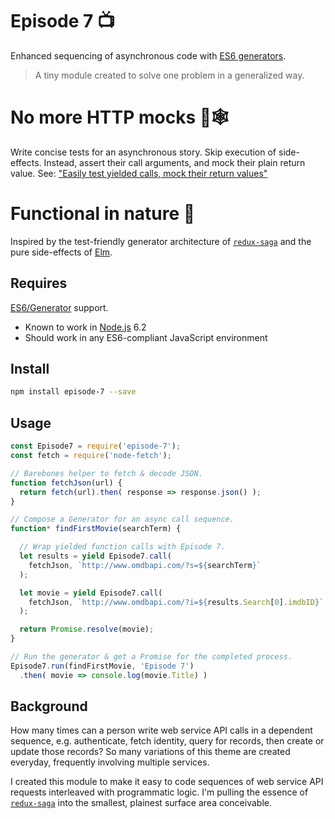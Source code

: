 Episode 7 📺
============
Enhanced sequencing of asynchronous code with [ES6 generators](https://developer.mozilla.org/en-US/docs/Web/JavaScript/Reference/Global_Objects/Generator).

> A tiny module created to solve one problem in a generalized way.

# No more HTTP mocks 🚫🕸

Write concise tests for an asynchronous story. Skip execution of side-effects. Instead, assert their call arguments, and mock their plain return value.
See: ["Easily test yielded calls, mock their return values"](index-test.js)

# Functional in nature 🌲

Inspired by the test-friendly generator architecture of [`redux-saga`](https://github.com/yelouafi/redux-saga) and the pure side-effects of [Elm](http://elm-lang.org).

Requires
--------

[ES6/Generator](https://developer.mozilla.org/en-US/docs/Web/JavaScript/Reference/Global_Objects/Generator) support.

* Known to work in [Node.js](https://nodejs.org) 6.2
* Should work in any ES6-compliant JavaScript environment

Install
-------

```bash
npm install episode-7 --save
```

Usage
-----

```javascript
const Episode7 = require('episode-7');
const fetch = require('node-fetch');

// Barebones helper to fetch & decode JSON.
function fetchJson(url) {
  return fetch(url).then( response => response.json() );
}

// Compose a Generator for an async call sequence.
function* findFirstMovie(searchTerm) {

  // Wrap yielded function calls with Episode 7.
  let results = yield Episode7.call(
    fetchJson, `http://www.omdbapi.com/?s=${searchTerm}`
  );

  let movie = yield Episode7.call(
    fetchJson, `http://www.omdbapi.com/?i=${results.Search[0].imdbID}`
  );

  return Promise.resolve(movie);
}

// Run the generator & get a Promise for the completed process.
Episode7.run(findFirstMovie, 'Episode 7')
  .then( movie => console.log(movie.Title) )
```


Background
----------
How many times can a person write web service API calls in a dependent sequence, e.g. authenticate, fetch identity, query for records, then create or update those records? So many variations of this theme are created everyday, frequently involving multiple services.

I created this module to make it easy to code sequences of web service API requests interleaved with programmatic logic. I'm pulling the essence of [`redux-saga`](https://github.com/yelouafi/redux-saga) into the smallest, plainest surface area conceivable.